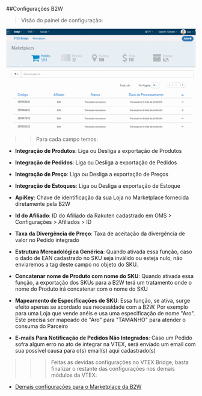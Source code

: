##Configurações B2W
>Visão do painel de configuração:

![Config B2W](V_newconfig_b2w.gif)
>>Para cada campo temos:

* **Integração de Produtos**: Liga ou Desliga a exportação de Produtos

* **Integração de Pedidos**: Liga ou Desliga a exportação de Pedidos

* **Integração de Preço**: Liga ou Desliga a exportação de Preços

* **Integração de Estoques**: Liga ou Desliga a exportação de Estoque

* **ApiKey**: Chave de identificação da sua Loja no Marketplace fornecida diretamente pela B2W

* **Id do Afiliado**: ID do Afiliado da Rakuten cadastrado em OMS > Configurações > Afiliados > ID

* **Taxa da Divergência de Preço**: Taxa de aceitação da divergência de valor no Pedido integrado

* **Estrutura Mercadológica Genérica**: Quando ativada essa função, caso o dado de EAN cadastrado no SKU seja inválido ou esteja nulo, não enviaremos a tag deste campo no objeto do SKU.

* **Concatenar nome de Produto com nome do SKU**: Quando ativada essa função, a exportação dos SKUs para a B2W terá um tratamento onde o nome do Produto irá concatenar com o nome do SKU

* **Mapeamento de Especificações de SKU**:  Essa função, se ativa, surge efeito apenas se acordado sua necessidade com a B2W. Por exemplo para uma Loja que vende anéis e usa uma especificação de nome "Aro". Este precisa ser mapeado de "Aro" para "TAMANHO" para atender o consuma do Parceiro

* **E-mails Para Notificação de Pedidos Não Integrados**: Caso um Pedido sofra algum erro no ato de integrar na VTEX, será enviado um email com sua possível causa para o(s) email(s) aqui cadastrado(s)

>>>Feitas as devidas configurações no VTEX Bridge, basta finalizar o restante das configurações nos demais módulos da VTEX:

* [Demais configurações para o Marketplace da B2W](http://help.vtex.com/hc/pt-br/articles/206105948-B2W-Configura%C3%A7%C3%B5es-de-Marketplace)
